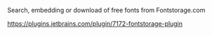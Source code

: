Search, embedding or download of free fonts from Fontstorage.com

https://plugins.jetbrains.com/plugin/7172-fontstorage-plugin
